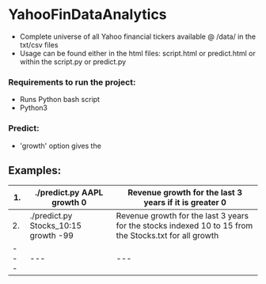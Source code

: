 # YahooFinDataAnalytics

* Complete universe of all Yahoo financial tickers available @ /data/ in the txt/csv files
* Usage can be found either in the html files: script.html or predict.html or within the script.py or predict.py

### Requirements to run the project:
* Runs Python bash script
* Python3

### Predict:

* 'growth' option gives the 

## Examples:

1.|./predict.py AAPL growth 0|Revenue growth for the last 3 years if it is greater 0|
--- | --- | --- |
2. |./predict.py Stocks_10:15 growth -99|Revenue growth for the last 3 years for the stocks indexed 10 to 15 from the Stocks.txt for all growth|
--- | --- | --- |

